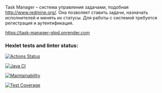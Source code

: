Task Manager – система управления задачами, подобная http://www.redmine.org/. Она позволяет ставить задачи, назначать исполнителей и менять их статусы. 
Для работы с системой требуется регистрация и аутентификация.

https://task-manager-glpd.onrender.com

### Hexlet tests and linter status:
[![Actions Status](https://github.com/NataliVod/java-project-73/workflows/hexlet-check/badge.svg)](https://github.com/NataliVod/java-project-73/actions)

[![Java CI](https://github.com/NataliVod/java-project-73/actions/workflows/main.yml/badge.svg)](https://github.com/NataliVod/java-project-73/actions/workflows/main.yml)

[![Maintainability](https://api.codeclimate.com/v1/badges/e3b8fc4b00ad8ac8a7f6/maintainability)](https://codeclimate.com/github/NataliVod/java-project-73/maintainability)

[![Test Coverage](https://api.codeclimate.com/v1/badges/e3b8fc4b00ad8ac8a7f6/test_coverage)](https://codeclimate.com/github/NataliVod/java-project-73/test_coverage)